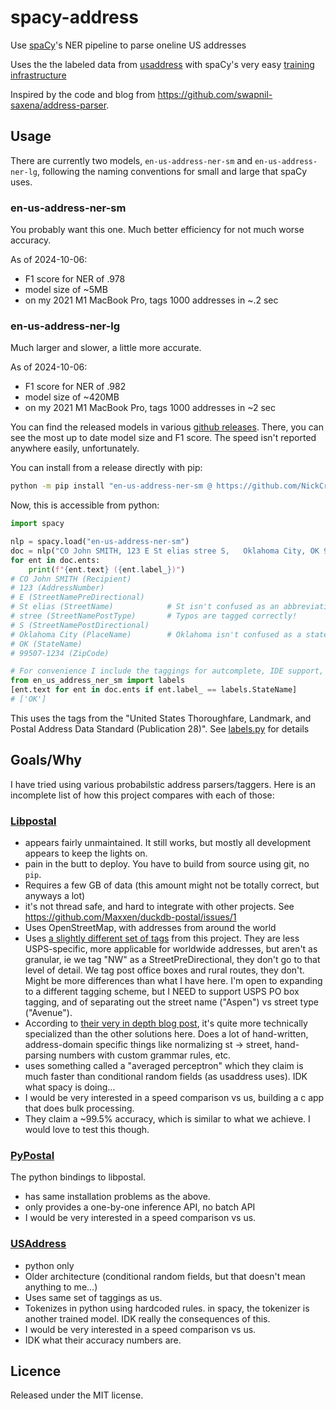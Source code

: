 # spacy-address

Use [spaCy](https://spacy.io/)'s NER pipeline to parse oneline US addresses

Uses the the labeled data from [usaddress](https://github.com/datamade/usaddress)
with spaCy's very easy [training infrastructure](https://spacy.io/usage/training)

Inspired by the code and blog from https://github.com/swapnil-saxena/address-parser.

## Usage

There are currently two models, `en-us-address-ner-sm` and `en-us-address-ner-lg`,
following the naming conventions for small and large that spaCy uses.

### en-us-address-ner-sm

You probably want this one. Much better efficiency for not much worse accuracy.

As of 2024-10-06:

- F1 score for NER of .978
- model size of ~5MB
- on my 2021 M1 MacBook Pro, tags 1000 addresses in ~.2 sec

### en-us-address-ner-lg

Much larger and slower, a little more accurate.

As of 2024-10-06:

- F1 score for NER of .982
- model size of ~420MB
- on my 2021 M1 MacBook Pro, tags 1000 addresses in ~2 sec

You can find the released models in various [github releases](https://github.com/NickCrews/spacy-address/releases).
There, you can see the most up to date model size and F1 score.
The speed isn't reported anywhere easily, unfortunately.

You can install from a release directly with pip:

```bash
python -m pip install "en-us-address-ner-sm @ https://github.com/NickCrews/spacy-address/releases/download/20241029-205717-sm/en_us_address_ner_sm-0.0.0-py3-none-any.whl"
```

Now, this is accessible from python:

```python
import spacy

nlp = spacy.load("en-us-address-ner-sm")
doc = nlp("CO John SMITH, 123 E St elias stree S,   Oklahoma City, OK 99507-1234")
for ent in doc.ents:
    print(f"{ent.text} ({ent.label_})")
# CO John SMITH (Recipient)
# 123 (AddressNumber)
# E (StreetNamePreDirectional)
# St elias (StreetName)            # St isn't confused as an abbreviation for street!
# stree (StreetNamePostType)       # Typos are tagged correctly!
# S (StreetNamePostDirectional)
# Oklahoma City (PlaceName)        # Oklahoma isn't confused as a state!
# OK (StateName)
# 99507-1234 (ZipCode)

# For convenience I include the taggings for autcomplete, IDE support, etc
from en_us_address_ner_sm import labels
[ent.text for ent in doc.ents if ent.label_ == labels.StateName]
# ['OK']
```

This uses the tags from the
"United States Thoroughfare, Landmark, and Postal Address Data Standard (Publication 28)".
See [labels.py](./labels.py) for details

## Goals/Why

I have tried using various probabilstic address parsers/taggers.
Here is an incomplete list of how this project compares with each of those:

### [Libpostal](https://github.com/openvenues/libpostal)

- appears fairly unmaintained. It still works, but mostly all development
appears to keep the lights on.
- pain in the butt to deploy. You have to build from source using git, no `pip`.
- Requires a few GB of data (this amount might not be totally correct, but anyways a lot)
- it's not thread safe, and hard to integrate with other projects.
See https://github.com/Maxxen/duckdb-postal/issues/1
- Uses OpenStreetMap, with addresses from around the world
- Uses [a slightly different set of tags](https://github.com/OpenCageData/address-formatting)
from this project. They are less USPS-specific, more applicable for worldwide addresses,
but aren't as granular, ie we tag "NW" as a StreetPreDirectional, they don't
go to that level of detail. We tag post office boxes and rural routes, they don't.
Might be more differences than what I have here. I'm open to expanding to a different
tagging scheme, but I NEED to support USPS PO box tagging, and of separating out the
street name ("Aspen") vs street type ("Avenue").
- According to [their very in depth blog post](https://medium.com/@albarrentine/statistical-nlp-on-openstreetmap-b9d573e6cc86),
it's quite more technically specialized than the other solutions here.
Does a lot of hand-written, address-domain specific things like normalizing st -> street,
hand-parsing numbers with custom grammar rules, etc.
- uses something called a "averaged perceptron" which they claim is much faster than
 conditional random fields (as usaddress uses). IDK what spacy is doing...
- I would be very interested in a speed comparison vs us, building a c app
that does bulk processing.
- They claim a ~99.5% accuracy, which is similar to what we achieve.
I would love to test this though.

### [PyPostal](https://github.com/openvenues/pypostal)
The python bindings to libpostal.
- has same installation problems as the above.
- only provides a one-by-one inference API, no batch API
- I would be very interested in a speed comparison vs us.

### [USAddress](https://github.com/datamade/usaddress)
- python only
- Older architecture (conditional random fields, but that doesn't mean anything to me...)
- Uses same set of taggings as us.
- Tokenizes in python using hardcoded rules. in spacy, the tokenizer is another trained model.
  IDK really the consequences of this.
- I would be very interested in a speed comparison vs us.
- IDK what their accuracy numbers are.

## Licence

Released under the MIT license.